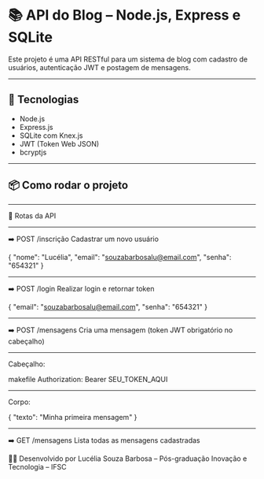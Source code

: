 # 📚 API do Blog – Node.js, Express e SQLite

Este projeto é uma API RESTful para um sistema de blog com cadastro de usuários, autenticação JWT e postagem de mensagens.

---

## 🚀 Tecnologias

- Node.js
- Express.js
- SQLite com Knex.js
- JWT (Token Web JSON)
- bcryptjs

---

## 📦 Como rodar o projeto

---

🔐 Rotas da API

---

➡️ POST /inscrição
Cadastrar um novo usuário

{
  "nome": "Lucélia",
  "email": "souzabarbosalu@email.com",
  "senha": "654321"
}

---

➡️ POST /login
Realizar login e retornar token

{
  "email": "souzabarbosalu@email.com",
  "senha": "654321"
}

---

➡️ POST /mensagens
Cria uma mensagem (token JWT obrigatório no cabeçalho)

---

Cabeçalho:

makefile
Authorization: Bearer SEU_TOKEN_AQUI

---

Corpo:

{
  "texto": "Minha primeira mensagem"
}

---

➡️ GET /mensagens
Lista todas as mensagens cadastradas

🧑‍🏫 Desenvolvido por
Lucélia Souza Barbosa – Pós-graduação Inovação e Tecnologia – IFSC
